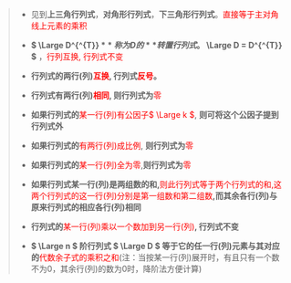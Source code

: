 
> - 见到**上三角行列式**，**对角形行列式**，**下三角形行列式**。<span style='color: red'>直接等于主对角线上元素的乘积</span>
> 
> - **$ \Large D^{^{T}} $** 称为D的 **转置行列式。$ \Large D = D^{^{T}} $** ，<span style='color: red'>行列互换, 行列式不变</span>
> 
> - **行列式的两行(列)<span style='color: red'>互换</span>, 行列式<span style='color: red'>反号</span>。**
> 
> - **行列式有两行(列)<span style='color: red'>相同</span>, 则行列式为**<span style='color: red'>零</span>
> 
> - **如果行列式的**<span style='color: red'>某一行(列)有公因子$ \Large k $</span>, **则可将这个公因子提到行列式外**
> 
> - **如果行列式的**<span style='color: red'>有两行(列)成比例</span>, **则行列式为**<span style='color: red'>零</span>
> 
> - **如果行列式的**<span style='color: red'>某一行(列)全为零</span>,**则行列式为**<span style='color: red'>零</span>
> 
> - **如果行列式某一行(列)是两组数的和,**<span style='color: red'>则此行列式等于两个行列式的和,这两个行列式的这一行(列)分别是第一组数和第二组数</span>**,而其余各行(列)与原来行列式的相应各行(列)相同**
> 
> - **行列式的**<span style='color: red'>某一行(列)乘以一个数加到另一行(列)</span>**, 行列式不变**
> 
> - **$ \Large n $ 阶行列式 $ \Large D $ 等于它的任一行(列)元素与其对应的**<span style='color: red'>代数余子式的乘积之和</span>(注：当按某一行(列)展开时，有且只有一个数不为0，其余行(列)的数为0时，降阶法方便计算)



